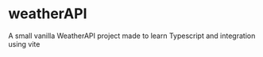 # weatherAPI
A small vanilla WeatherAPI project made to learn Typescript and integration using vite
